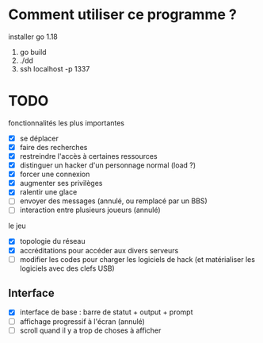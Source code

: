 # Comment utiliser ce programme ?

installer go 1.18

1. go build
2. ./dd
3. ssh localhost -p 1337

# TODO

fonctionnalités les plus importantes

- [x] se déplacer
- [x] faire des recherches
- [x] restreindre l'accès à certaines ressources
- [x] distinguer un hacker d'un personnage normal (load ?)
- [x] forcer une connexion
- [x] augmenter ses privilèges
- [x] ralentir une glace
- [ ] envoyer des messages (annulé, ou remplacé par un BBS)
- [ ] interaction entre plusieurs joueurs (annulé)

le jeu

- [x] topologie du réseau
- [x] accréditations pour accéder aux divers serveurs
- [ ] modifier les codes pour charger les logiciels de hack (et matérialiser les logiciels avec des clefs USB)

## Interface

- [x] interface de base : barre de statut + output + prompt
- [ ] affichage progressif à l'écran (annulé)
- [ ] scroll quand il y a trop de choses à afficher
